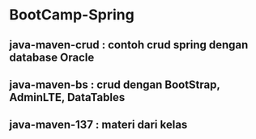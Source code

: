 # BootCamp-Spring
## java-maven-crud : contoh crud spring dengan database Oracle
## java-maven-bs : crud dengan BootStrap, AdminLTE, DataTables
## java-maven-137 : materi dari kelas
